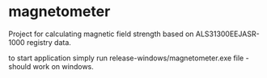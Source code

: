 # magnetometer
Project for calculating magnetic field strength based on ALS31300EEJASR-1000 registry data.

to start application simply run release-windows/magnetometer.exe file - should work on windows.

